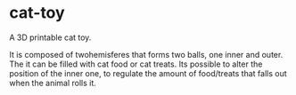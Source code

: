 # cat-toy
A 3D printable cat toy.

It is composed of twohemisferes that forms two balls, one inner and outer.
The it can be filled with cat food or cat treats. 
Its possible to alter the position of the inner one, to regulate the amount of food/treats that falls out when the animal rolls it.
